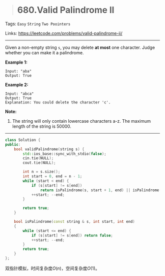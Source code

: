 > # 680.Valid Palindrome II

Tags: `Easy` `String` `Two Poointers`

Links: https://leetcode.com/problems/valid-palindrome-ii/

-----

Given a non-empty string `s`, you may delete **at most** one character. Judge whether you can make it a palindrome.

**Example 1:**

```
Input: "aba"
Output: True
```



**Example 2:**

```
Input: "abca"
Output: True
Explanation: You could delete the character 'c'.
```



**Note:**

1. The string will only contain lowercase characters a-z. The maximum length of the string is 50000.

-------

```c++
class Solution {
public:
    bool validPalindrome(string s) {
        std::ios_base::sync_with_stdio(false);
		cin.tie(NULL);
		cout.tie(NULL);

        int n = s.size(); 
        int start = 0, end = n - 1;
        while (start < end) {
            if (s[start] != s[end]) 
                return isPalindrome(s, start + 1, end) || isPalindrome(s, start, end - 1);
            ++start; --end;
        }

        return true;
    }

    bool isPalindrome(const string & s, int start, int end)
    {
        while (start <= end) {
            if (s[start] != s[end]) return false;
            ++start; --end;
        }
        return true;
    }
};
```

双指针模拟，时间复杂度$O(n)$，空间复杂度$O(1)$。